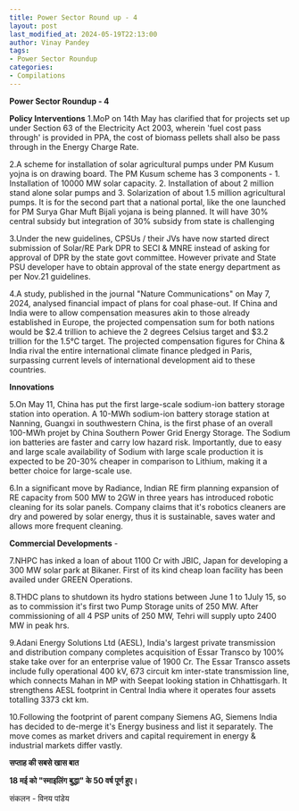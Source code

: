 ```yaml
---
title: Power Sector Round up - 4
layout: post
last_modified_at: 2024-05-19T22:13:00
author: Vinay Pandey
tags:
- Power Sector Roundup
categories:
- Compilations
---
```

**Power Sector Roundup - 4**

**Policy Interventions**
1.MoP on 14th May has clarified that for projects set up under Section 63 of the Electricity Act 2003, wherein 'fuel cost pass through' is provided in PPA, the cost of biomass pellets shall also be pass through in the Energy Charge Rate. 

2.A scheme for installation of solar agricultural pumps under PM Kusum yojna is on drawing board. The PM Kusum scheme has 3 components - 1. Installation of 10000 MW solar capacity. 2. Installation of about 2 million stand alone solar pumps and 3. Solarization of about 1.5 million agricultural pumps. It is for the second part that a national portal, like the one launched for PM Surya Ghar Muft Bijali yojana is being planned. It will have 30% central subsidy but integration of 30% subsidy from state is challenging

3.Under the new guidelines, CPSUs / their JVs have now started direct submission of Solar/RE Park DPR to SECI & MNRE instead of asking for approval of DPR by the state govt committee. However private and State PSU developer have to obtain approval of the state energy department as per Nov.21 guidelines. 

4.A study, published in the journal "Nature Communications" on May 7, 2024, analysed financial impact of plans for coal phase-out. If China and India were to allow compensation measures akin to those already established in Europe, the projected compensation sum for both nations would be $2.4 trillion to achieve the 2 degrees Celsius target and $3.2 trillion for the 1.5°C target. The projected compensation figures for China & India rival the entire international climate finance pledged in Paris, surpassing current levels of international development aid to these countries.

**Innovations**

5.On May 11, China has put the first large-scale sodium-ion battery storage station into operation. A 10-MWh sodium-ion battery storage station at Nanning, Guangxi in southwestern China, is the first phase of an overall 100-MWh projet by China Southern Power Grid Energy Storage. The Sodium ion batteries are faster and carry low hazard risk. Importantly, due to easy and large scale availability of Sodium with large scale production it is expected to be 20-30% cheaper in comparison to Lithium,  making it a better choice for large-scale use.

6.In a significant move by Radiance, Indian RE firm planning expansion of RE capacity from 500 MW to 2GW in three years has introduced robotic cleaning for its solar panels. Company claims that it's robotics cleaners are dry and powered by solar energy, thus it is sustainable, saves water and allows more frequent cleaning. 

**Commercial Developments** -

7.NHPC has inked a loan of about 1100 Cr with JBIC, Japan for developing a 300 MW solar park at Bikaner. First of its kind cheap loan facility has been availed under GREEN Operations.

8.THDC plans to shutdown its hydro stations between June 1 to 1July 15, so as to commission it's first two Pump Storage units of 250 MW. After commissioning of all 4 PSP units of 250 MW, Tehri will supply upto 2400 MW in peak hrs. 

9.Adani Energy Solutions Ltd (AESL), India's largest private transmission and distribution company completes acquisition of  Essar Transco by 100% stake take over for an enterprise value of 1900 Cr. The Essar Transco assets include fully operational 400 kV, 673 circuit km inter-state transmission line, which connects Mahan in MP with Seepat looking station in Chhattisgarh. It strengthens AESL footprint in Central India where it operates four  assets totalling 3373 ckt km.

10.Following the footprint of parent company Siemens AG, Siemens India has decided to de-merge it's Energy business and list it separately. The move comes as market drivers and capital requirement in energy & industrial markets differ vastly. 

**सप्ताह की सबसे खास बात**

**18 मई को "स्माइलिंग बुद्धा" के 50 वर्ष पूर्ण हुए।**

संकलन - विनय पांडेय


